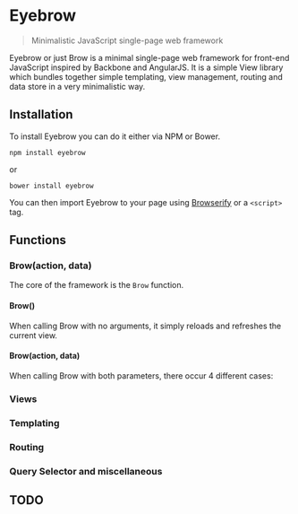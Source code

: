 # Eyebrow
> Minimalistic JavaScript single-page web framework

Eyebrow or just Brow is a minimal single-page web framework for front-end JavaScript inspired by Backbone and AngularJS. It is a simple View library which bundles together simple templating, view management, routing and data store in a very minimalistic way.

## Installation
To install Eyebrow you can do it either via NPM or Bower.

```
npm install eyebrow
```
or
```
bower install eyebrow
```

You can then import Eyebrow to your page using [Browserify](https://www.npmjs.com/package/browserify) or a `<script>` tag.

## Functions

### Brow(action, data)
The core of the framework is the `Brow` function.

#### Brow()
When calling Brow with no arguments, it simply reloads and refreshes the current view.

#### Brow(action, data)
When calling Brow with both parameters, there occur 4 different cases:

### Views


### Templating

### Routing

### Query Selector and miscellaneous

## TODO
